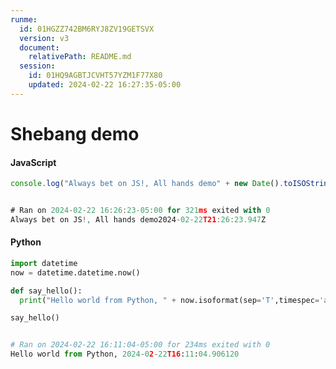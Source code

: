 ```yaml
---
runme:
  id: 01HGZZ742BM6RYJ8ZV19GETSVX
  version: v3
  document:
    relativePath: README.md
  session:
    id: 01HQ9AGBTJCVHT57YZM1F77X80
    updated: 2024-02-22 16:27:35-05:00
---
```


# Shebang demo

#### JavaScript

```js {"id":"01HGZZ742BM6RYJ8ZV166Y3A4D","name":"demo-js","terminalRows":"2"}
console.log("Always bet on JS!, All hands demo" + new Date().toISOString())


# Ran on 2024-02-22 16:26:23-05:00 for 321ms exited with 0
Always bet on JS!, All hands demo2024-02-22T21:26:23.947Z
```

#### Python

```py {"id":"01HG7EGG30W7YJNT6C083GVANW","terminalRows":"2"}
import datetime
now = datetime.datetime.now()

def say_hello():
  print("Hello world from Python, " + now.isoformat(sep='T',timespec='auto'))

say_hello()


# Ran on 2024-02-22 16:11:04-05:00 for 234ms exited with 0
Hello world from Python, 2024-02-22T16:11:04.906120
```
